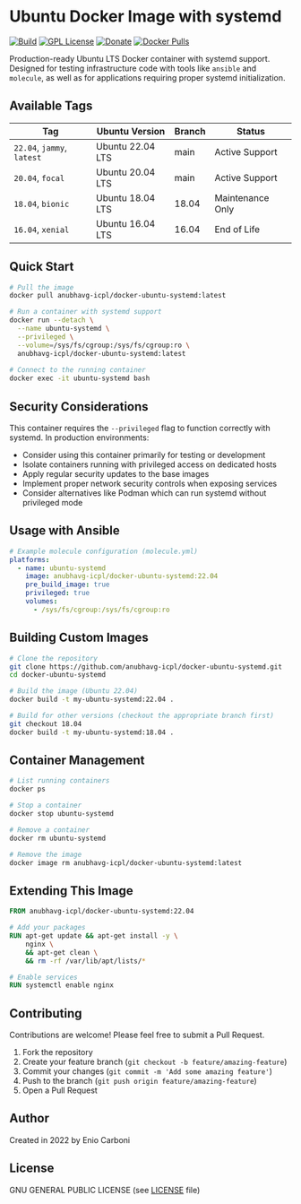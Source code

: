 # Ubuntu Docker Image with systemd

[![Build](https://github.com/anubhavg-icpl/docker-ubuntu-systemd/actions/workflows/build.yml/badge.svg?branch=main)](https://github.com/anubhavg-icpl/docker-ubuntu-systemd/actions/workflows/build.yml) 
[![GPL License](https://img.shields.io/badge/license-GPL-blue.svg)](https://www.gnu.org/licenses/) 
[![Donate](https://img.shields.io/badge/Donate-PayPal-green.svg)](https://www.paypal.me/anubhavg-icpl)
[![Docker Pulls](https://img.shields.io/docker/pulls/anubhavg-icpl/docker-ubuntu-systemd.svg)](https://hub.docker.com/r/anubhavg-icpl/docker-ubuntu-systemd)

Production-ready Ubuntu LTS Docker container with systemd support. Designed for testing infrastructure code with tools like `ansible` and `molecule`, as well as for applications requiring proper systemd initialization.

## Available Tags

| Tag | Ubuntu Version | Branch | Status |
|-----|----------------|--------|--------|
| `22.04`, `jammy`, `latest` | Ubuntu 22.04 LTS | main | Active Support |
| `20.04`, `focal` | Ubuntu 20.04 LTS | main | Active Support |
| `18.04`, `bionic` | Ubuntu 18.04 LTS | 18.04 | Maintenance Only |
| `16.04`, `xenial` | Ubuntu 16.04 LTS | 16.04 | End of Life |

## Quick Start

```bash
# Pull the image
docker pull anubhavg-icpl/docker-ubuntu-systemd:latest

# Run a container with systemd support
docker run --detach \
  --name ubuntu-systemd \
  --privileged \
  --volume=/sys/fs/cgroup:/sys/fs/cgroup:ro \
  anubhavg-icpl/docker-ubuntu-systemd:latest
  
# Connect to the running container
docker exec -it ubuntu-systemd bash
```

## Security Considerations

This container requires the `--privileged` flag to function correctly with systemd. In production environments:

- Consider using this container primarily for testing or development
- Isolate containers running with privileged access on dedicated hosts
- Apply regular security updates to the base images
- Implement proper network security controls when exposing services
- Consider alternatives like Podman which can run systemd without privileged mode

## Usage with Ansible

```yaml
# Example molecule configuration (molecule.yml)
platforms:
  - name: ubuntu-systemd
    image: anubhavg-icpl/docker-ubuntu-systemd:22.04
    pre_build_image: true
    privileged: true
    volumes:
      - /sys/fs/cgroup:/sys/fs/cgroup:ro
```

## Building Custom Images

```bash
# Clone the repository
git clone https://github.com/anubhavg-icpl/docker-ubuntu-systemd.git
cd docker-ubuntu-systemd

# Build the image (Ubuntu 22.04)
docker build -t my-ubuntu-systemd:22.04 .

# Build for other versions (checkout the appropriate branch first)
git checkout 18.04
docker build -t my-ubuntu-systemd:18.04 .
```

## Container Management

```bash
# List running containers
docker ps

# Stop a container
docker stop ubuntu-systemd

# Remove a container
docker rm ubuntu-systemd

# Remove the image
docker image rm anubhavg-icpl/docker-ubuntu-systemd:latest
```

## Extending This Image

```dockerfile
FROM anubhavg-icpl/docker-ubuntu-systemd:22.04

# Add your packages
RUN apt-get update && apt-get install -y \
    nginx \
    && apt-get clean \
    && rm -rf /var/lib/apt/lists/*

# Enable services
RUN systemctl enable nginx
```

## Contributing

Contributions are welcome! Please feel free to submit a Pull Request.

1. Fork the repository
2. Create your feature branch (`git checkout -b feature/amazing-feature`)
3. Commit your changes (`git commit -m 'Add some amazing feature'`)
4. Push to the branch (`git push origin feature/amazing-feature`)
5. Open a Pull Request

## Author

Created in 2022 by Enio Carboni

## License

GNU GENERAL PUBLIC LICENSE (see [LICENSE](LICENSE) file)
